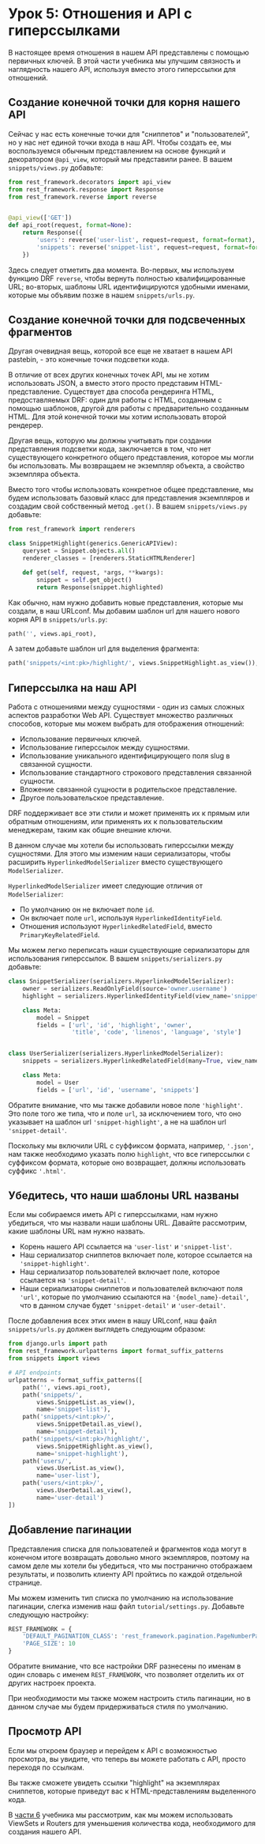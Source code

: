<!-- TRANSLATED by md-translate -->
# Урок 5: Отношения и API с гиперссылками

В настоящее время отношения в нашем API представлены с помощью первичных ключей. В этой части учебника мы улучшим связность и наглядность нашего API, используя вместо этого гиперссылки для отношений.

## Создание конечной точки для корня нашего API

Сейчас у нас есть конечные точки для "сниппетов" и "пользователей", но у нас нет единой точки входа в наш API. Чтобы создать ее, мы воспользуемся обычным представлением на основе функций и декоратором `@api_view`, который мы представили ранее. В вашем `snippets/views.py` добавьте:

```python
from rest_framework.decorators import api_view
from rest_framework.response import Response
from rest_framework.reverse import reverse


@api_view(['GET'])
def api_root(request, format=None):
    return Response({
        'users': reverse('user-list', request=request, format=format),
        'snippets': reverse('snippet-list', request=request, format=format)
    })
```

Здесь следует отметить два момента. Во-первых, мы используем функцию DRF `reverse`, чтобы вернуть полностью квалифицированные URL; во-вторых, шаблоны URL идентифицируются удобными именами, которые мы объявим позже в нашем `snippets/urls.py`.

## Создание конечной точки для подсвеченных фрагментов

Другая очевидная вещь, которой все еще не хватает в нашем API pastebin, - это конечные точки подсветки кода.

В отличие от всех других конечных точек API, мы не хотим использовать JSON, а вместо этого просто представим HTML-представление. Существует два способа рендеринга HTML, предоставляемых DRF: один для работы с HTML, созданным с помощью шаблонов, другой для работы с предварительно созданным HTML. Для этой конечной точки мы хотим использовать второй рендерер.

Другая вещь, которую мы должны учитывать при создании представления подсветки кода, заключается в том, что нет существующего конкретного общего представления, которое мы могли бы использовать. Мы возвращаем не экземпляр объекта, а свойство экземпляра объекта.

Вместо того чтобы использовать конкретное общее представление, мы будем использовать базовый класс для представления экземпляров и создадим свой собственный метод `.get()`. В вашем `snippets/views.py` добавьте:

```python
from rest_framework import renderers

class SnippetHighlight(generics.GenericAPIView):
    queryset = Snippet.objects.all()
    renderer_classes = [renderers.StaticHTMLRenderer]

    def get(self, request, *args, **kwargs):
        snippet = self.get_object()
        return Response(snippet.highlighted)
```

Как обычно, нам нужно добавить новые представления, которые мы создали, в наш URLconf. Мы добавим шаблон url для нашего нового корня API в `snippets/urls.py`:

```python
path('', views.api_root),
```

А затем добавьте шаблон url для выделения фрагмента:

```python
path('snippets/<int:pk>/highlight/', views.SnippetHighlight.as_view()),
```

## Гиперссылка на наш API

Работа с отношениями между сущностями - один из самых сложных аспектов разработки Web API. Существует множество различных способов, которые мы можем выбрать для отображения отношений:

* Использование первичных ключей.
* Использование гиперссылок между сущностями.
* Использование уникального идентифицирующего поля slug в связанной сущности.
* Использование стандартного строкового представления связанной сущности.
* Вложение связанной сущности в родительское представление.
* Другое пользовательское представление.

DRF поддерживает все эти стили и может применять их к прямым или обратным отношениям, или применять их к пользовательским менеджерам, таким как общие внешние ключи.

В данном случае мы хотели бы использовать гиперссылки между сущностями. Для этого мы изменим наши сериализаторы, чтобы расширить `HyperlinkedModelSerializer` вместо существующего `ModelSerializer`.

`HyperlinkedModelSerializer` имеет следующие отличия от `ModelSerializer`:

* По умолчанию он не включает поле `id`.
* Он включает поле `url`, используя `HyperlinkedIdentityField`.
* Отношения используют `HyperlinkedRelatedField`, вместо `PrimaryKeyRelatedField`.

Мы можем легко переписать наши существующие сериализаторы для использования гиперссылок. В вашем `snippets/serializers.py` добавьте:

```python
class SnippetSerializer(serializers.HyperlinkedModelSerializer):
    owner = serializers.ReadOnlyField(source='owner.username')
    highlight = serializers.HyperlinkedIdentityField(view_name='snippet-highlight', format='html')

    class Meta:
        model = Snippet
        fields = ['url', 'id', 'highlight', 'owner',
                  'title', 'code', 'linenos', 'language', 'style']


class UserSerializer(serializers.HyperlinkedModelSerializer):
    snippets = serializers.HyperlinkedRelatedField(many=True, view_name='snippet-detail', read_only=True)

    class Meta:
        model = User
        fields = ['url', 'id', 'username', 'snippets']
```

Обратите внимание, что мы также добавили новое поле `'highlight'`. Это поле того же типа, что и поле `url`, за исключением того, что оно указывает на шаблон url `'snippet-highlight'`, а не на шаблон url `'snippet-detail'`.

Поскольку мы включили URL с суффиксом формата, например, `'.json'`, нам также необходимо указать полю `highlight`, что все гиперссылки с суффиксом формата, которые оно возвращает, должны использовать суффикс `'.html'`.

## Убедитесь, что наши шаблоны URL названы

Если мы собираемся иметь API с гиперссылками, нам нужно убедиться, что мы назвали наши шаблоны URL. Давайте рассмотрим, какие шаблоны URL нам нужно назвать.

* Корень нашего API ссылается на `'user-list'` и `'snippet-list'`.
* Наш сериализатор сниппетов включает поле, которое ссылается на `'snippet-highlight'`.
* Наш сериализатор пользователей включает поле, которое ссылается на `'snippet-detail'`.
* Наши сериализаторы сниппетов и пользователей включают поля `'url'`, которые по умолчанию ссылаются на `'{model_name}-detail'`, что в данном случае будет `'snippet-detail'` и `'user-detail'`.

После добавления всех этих имен в нашу URLconf, наш файл `snippets/urls.py` должен выглядеть следующим образом:

```python
from django.urls import path
from rest_framework.urlpatterns import format_suffix_patterns
from snippets import views

# API endpoints
urlpatterns = format_suffix_patterns([
    path('', views.api_root),
    path('snippets/',
        views.SnippetList.as_view(),
        name='snippet-list'),
    path('snippets/<int:pk>/',
        views.SnippetDetail.as_view(),
        name='snippet-detail'),
    path('snippets/<int:pk>/highlight/',
        views.SnippetHighlight.as_view(),
        name='snippet-highlight'),
    path('users/',
        views.UserList.as_view(),
        name='user-list'),
    path('users/<int:pk>/',
        views.UserDetail.as_view(),
        name='user-detail')
])
```

## Добавление пагинации

Представления списка для пользователей и фрагментов кода могут в конечном итоге возвращать довольно много экземпляров, поэтому на самом деле мы хотели бы убедиться, что мы постранично отображаем результаты, и позволить клиенту API пройтись по каждой отдельной странице.

Мы можем изменить тип списка по умолчанию на использование пагинации, слегка изменив наш файл `tutorial/settings.py`. Добавьте следующую настройку:

```python
REST_FRAMEWORK = {
    'DEFAULT_PAGINATION_CLASS': 'rest_framework.pagination.PageNumberPagination',
    'PAGE_SIZE': 10
}
```

Обратите внимание, что все настройки DRF разнесены по именам в один словарь с именем `REST_FRAMEWORK`, что позволяет отделить их от других настроек проекта.

При необходимости мы также можем настроить стиль пагинации, но в данном случае мы будем придерживаться стиля по умолчанию.

## Просмотр API

Если мы откроем браузер и перейдем к API с возможностью просмотра, вы увидите, что теперь вы можете работать с API, просто переходя по ссылкам.

Вы также сможете увидеть ссылки "highlight" на экземплярах сниппетов, которые приведут вас к HTML-представлениям выделенного кода.

В [части 6](6-viewsets-and-routers.md) учебника мы рассмотрим, как мы можем использовать ViewSets и Routers для уменьшения количества кода, необходимого для создания нашего API.
